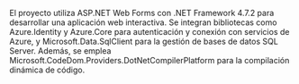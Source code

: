 El proyecto utiliza ASP.NET Web Forms con .NET Framework 4.7.2 para desarrollar una aplicación web interactiva. Se integran bibliotecas como Azure.Identity y Azure.Core para autenticación y conexión con servicios de Azure, y Microsoft.Data.SqlClient para la gestión de bases de datos SQL Server. Además, se emplea Microsoft.CodeDom.Providers.DotNetCompilerPlatform para la compilación dinámica de código.
